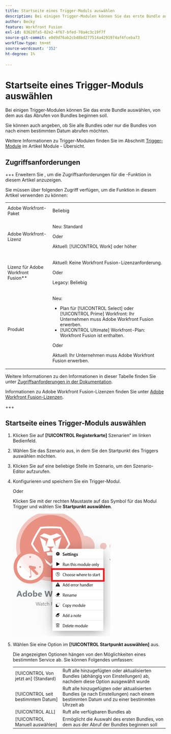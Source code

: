```yaml
---
title: Startseite eines Trigger-Moduls auswählen
description: Bei einigen Trigger-Modulen können Sie das erste Bundle auswählen, von dem aus das Abrufen von Bundles beginnen soll.
author: Becky
feature: Workfront Fusion
exl-id: 83628fa5-82e2-4f67-bfed-70a4c3c19f7f
source-git-commit: e0d9d76ab2cbd8bd277514a4291974af4fceba73
workflow-type: tm+mt
source-wordcount: '352'
ht-degree: 1%

---
```


# Startseite eines Trigger-Moduls auswählen

Bei einigen Trigger-Modulen können Sie das erste Bundle auswählen, von dem aus das Abrufen von Bundles beginnen soll.

Sie können auch angeben, ob Sie alle Bundles oder nur die Bundles von nach einem bestimmten Datum abrufen möchten.

Weitere Informationen zu Trigger-Modulen finden Sie im Abschnitt [Trigger-Module](/help/workfront-fusion/get-started-with-fusion/understand-fusion/module-overview.md#trigger-modules) im Artikel Module - Übersicht.

## Zugriffsanforderungen

+++ Erweitern Sie , um die Zugriffsanforderungen für die -Funktion in diesem Artikel anzuzeigen.

Sie müssen über folgenden Zugriff verfügen, um die Funktion in diesem Artikel verwenden zu können:

<table style="table-layout:auto">
 <col> 
 <col> 
 <tbody> 
  <tr> 
   <td role="rowheader">Adobe Workfront-Paket</td> 
   <td> <p>Beliebig</p> </td> 
  </tr> 
  <tr data-mc-conditions=""> 
   <td role="rowheader">Adobe Workfront-Lizenz</td> 
   <td> <p>Neu: Standard</p><p>Oder</p><p>Aktuell: [!UICONTROL Work] oder höher</p> </td> 
  </tr> 
  <tr> 
   <td role="rowheader">Lizenz für Adobe Workfront Fusion**</td> 
   <td>
   <p>Aktuell: Keine Workfront Fusion-Lizenzanforderung.</p>
   <p>Oder</p>
   <p>Legacy: Beliebig </p>
   </td> 
  </tr> 
  <tr> 
   <td role="rowheader">Produkt</td> 
   <td>
   <p>Neu:</p> <ul><li>Plan für [!UICONTROL Select] oder [!UICONTROL Prime] Workfront: Ihr Unternehmen muss Adobe Workfront Fusion erwerben.</li><li>[!UICONTROL Ultimate] Workfront-Plan: Workfront Fusion ist enthalten.</li></ul>
   <p>Oder</p>
   <p>Aktuell: Ihr Unternehmen muss Adobe Workfront Fusion erwerben.</p>
   </td> 
  </tr>
 </tbody> 
</table>

Weitere Informationen zu den Informationen in dieser Tabelle finden Sie unter [Zugriffsanforderungen in der Dokumentation](/help/workfront-fusion/references/licenses-and-roles/access-level-requirements-in-documentation.md).

Informationen zu Adobe Workfront Fusion-Lizenzen finden Sie unter [Adobe Workfront Fusion-Lizenzen](/help/workfront-fusion/set-up-and-manage-workfront-fusion/licensing-operations-overview/license-automation-vs-integration.md).

+++

## Startseite eines Trigger-Moduls auswählen

1. Klicken Sie auf **[!UICONTROL Registerkarte]** Szenarien“ im linken Bedienfeld.
1. Wählen Sie das Szenario aus, in dem Sie den Startpunkt des Triggers auswählen möchten.
1. Klicken Sie auf eine beliebige Stelle im Szenario, um den Szenario-Editor aufzurufen.
1. Konfigurieren und speichern Sie ein Trigger-Modul.

   Oder

   Klicken Sie mit der rechten Maustaste auf das Symbol für das Modul Trigger und wählen Sie **Startpunkt auswählen**.

   ![Wählen Sie, wo Sie beginnen möchten](assets/choose-where-to-start.png)

1. Wählen Sie eine Option im **[!UICONTROL Startpunkt auswählen]** aus.

   Die angezeigten Optionen hängen von den Möglichkeiten eines bestimmten Service ab. Sie können Folgendes umfassen:

   <table style="table-layout:auto">
    <col> 
    <col> 
    <tbody>
    <tr>
    <td>[!UICONTROL Von jetzt an] (Standard)</td>
    <td>Ruft alle hinzugefügten oder aktualisierten Bundles (abhängig von Einstellungen) ab, nachdem diese Option ausgewählt wurde</td>
    </tr>
     <tr>
    <td>[!UICONTROL seit bestimmtem Datum]</td>
    <td>Ruft alle hinzugefügten oder aktualisierten Bundles (je nach Einstellungen) nach einem bestimmten Datum und zu einer bestimmten Uhrzeit ab</td>
      </tr>
      <tr>
    <td>[!UICONTROL ALL]</td>
    <td>Ruft alle verfügbaren Bundles ab</td>
     </tr>
      <tr>
    <td>[!UICONTROL Manuell auswählen]</td>
    <td>Ermöglicht die Auswahl des ersten Bundles, von dem aus der Abruf der Bundles beginnen soll</td>
     </tr>
     </tbody>
   </table>
